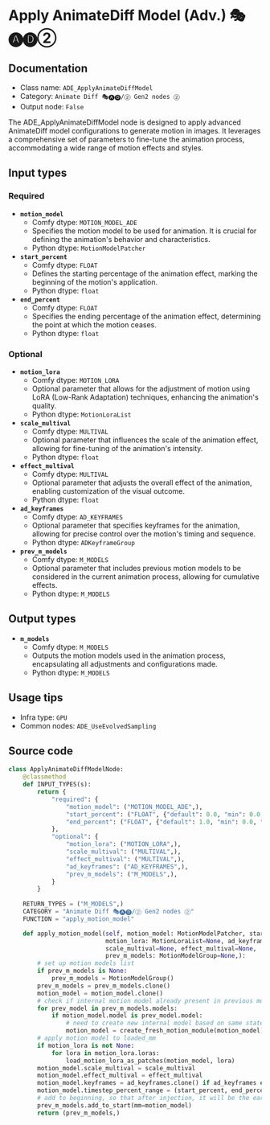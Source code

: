 # Apply AnimateDiff Model (Adv.) 🎭🅐🅓②
## Documentation
- Class name: `ADE_ApplyAnimateDiffModel`
- Category: `Animate Diff 🎭🅐🅓/② Gen2 nodes ②`
- Output node: `False`

The ADE_ApplyAnimateDiffModel node is designed to apply advanced AnimateDiff model configurations to generate motion in images. It leverages a comprehensive set of parameters to fine-tune the animation process, accommodating a wide range of motion effects and styles.
## Input types
### Required
- **`motion_model`**
    - Comfy dtype: `MOTION_MODEL_ADE`
    - Specifies the motion model to be used for animation. It is crucial for defining the animation's behavior and characteristics.
    - Python dtype: `MotionModelPatcher`
- **`start_percent`**
    - Comfy dtype: `FLOAT`
    - Defines the starting percentage of the animation effect, marking the beginning of the motion's application.
    - Python dtype: `float`
- **`end_percent`**
    - Comfy dtype: `FLOAT`
    - Specifies the ending percentage of the animation effect, determining the point at which the motion ceases.
    - Python dtype: `float`
### Optional
- **`motion_lora`**
    - Comfy dtype: `MOTION_LORA`
    - Optional parameter that allows for the adjustment of motion using LoRA (Low-Rank Adaptation) techniques, enhancing the animation's quality.
    - Python dtype: `MotionLoraList`
- **`scale_multival`**
    - Comfy dtype: `MULTIVAL`
    - Optional parameter that influences the scale of the animation effect, allowing for fine-tuning of the animation's intensity.
    - Python dtype: `float`
- **`effect_multival`**
    - Comfy dtype: `MULTIVAL`
    - Optional parameter that adjusts the overall effect of the animation, enabling customization of the visual outcome.
    - Python dtype: `float`
- **`ad_keyframes`**
    - Comfy dtype: `AD_KEYFRAMES`
    - Optional parameter that specifies keyframes for the animation, allowing for precise control over the motion's timing and sequence.
    - Python dtype: `ADKeyframeGroup`
- **`prev_m_models`**
    - Comfy dtype: `M_MODELS`
    - Optional parameter that includes previous motion models to be considered in the current animation process, allowing for cumulative effects.
    - Python dtype: `M_MODELS`
## Output types
- **`m_models`**
    - Comfy dtype: `M_MODELS`
    - Outputs the motion models used in the animation process, encapsulating all adjustments and configurations made.
    - Python dtype: `M_MODELS`
## Usage tips
- Infra type: `GPU`
- Common nodes: `ADE_UseEvolvedSampling`


## Source code
```python
class ApplyAnimateDiffModelNode:
    @classmethod
    def INPUT_TYPES(s):
        return {
            "required": {
                "motion_model": ("MOTION_MODEL_ADE",),
                "start_percent": ("FLOAT", {"default": 0.0, "min": 0.0, "max": 1.0, "step": 0.001}),
                "end_percent": ("FLOAT", {"default": 1.0, "min": 0.0, "max": 1.0, "step": 0.001}),
            },
            "optional": {
                "motion_lora": ("MOTION_LORA",),
                "scale_multival": ("MULTIVAL",),
                "effect_multival": ("MULTIVAL",),
                "ad_keyframes": ("AD_KEYFRAMES",),
                "prev_m_models": ("M_MODELS",),
            }
        }
    
    RETURN_TYPES = ("M_MODELS",)
    CATEGORY = "Animate Diff 🎭🅐🅓/② Gen2 nodes ②"
    FUNCTION = "apply_motion_model"

    def apply_motion_model(self, motion_model: MotionModelPatcher, start_percent: float=0.0, end_percent: float=1.0,
                           motion_lora: MotionLoraList=None, ad_keyframes: ADKeyframeGroup=None,
                           scale_multival=None, effect_multival=None,
                           prev_m_models: MotionModelGroup=None,):
        # set up motion models list
        if prev_m_models is None:
            prev_m_models = MotionModelGroup()
        prev_m_models = prev_m_models.clone()
        motion_model = motion_model.clone()
        # check if internal motion model already present in previous model - create new if so
        for prev_model in prev_m_models.models:
            if motion_model.model is prev_model.model:
                # need to create new internal model based on same state_dict
                motion_model = create_fresh_motion_module(motion_model)
        # apply motion model to loaded_mm
        if motion_lora is not None:
            for lora in motion_lora.loras:
                load_motion_lora_as_patches(motion_model, lora)
        motion_model.scale_multival = scale_multival
        motion_model.effect_multival = effect_multival
        motion_model.keyframes = ad_keyframes.clone() if ad_keyframes else ADKeyframeGroup()
        motion_model.timestep_percent_range = (start_percent, end_percent)
        # add to beginning, so that after injection, it will be the earliest of prev_m_models to be run
        prev_m_models.add_to_start(mm=motion_model)
        return (prev_m_models,)

```
